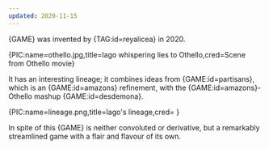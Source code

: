 ```yaml
---
updated: 2020-11-15
---
```


{GAME} was invented by {TAG:id=reyalicea} in 2020.

{PIC:name=othello.jpg,title=Iago whispering lies to Othello,cred=Scene from Othello movie}

It has an interesting lineage; it combines ideas from {GAME:id=partisans}, which is an {GAME:id=amazons} refinement, with the {GAME:id=amazons}-Othello mashup {GAME:id=desdemona}.

{PIC:name=lineage.png,title=Iago's lineage,cred= }

In spite of this {GAME} is neither convoluted or derivative, but a remarkably streamlined game with a flair and flavour of its own.
